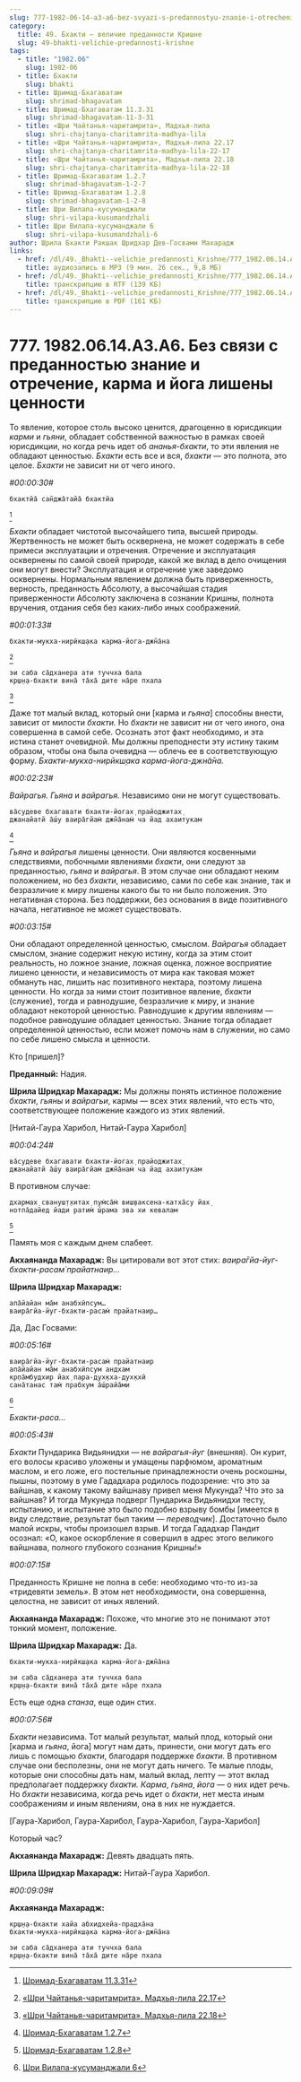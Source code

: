 ```yaml
---
slug: 777-1982-06-14-a3-a6-bez-svyazi-s-predannostyu-znanie-i-otrechenie-karma-i-joga-lisheny-tsennosti
category:
  title: 49. Бхакти — величие преданности Кришне
  slug: 49-bhakti-velichie-predannosti-krishne
tags:
  - title: "1982.06"
    slug: 1982-06
  - title: Бхакти
    slug: bhakti
  - title: Шримад-Бхагаватам
    slug: shrimad-bhagavatam
  - title: Шримад-Бхагаватам 11.3.31
    slug: shrimad-bhagavatam-11-3-31
  - title: «Шри Чайтанья-чаритамрита», Мадхья-лила
    slug: shri-chajtanya-charitamrita-madhya-lila
  - title: «Шри Чайтанья-чаритамрита», Мадхья-лила 22.17
    slug: shri-chajtanya-charitamrita-madhya-lila-22-17
  - title: «Шри Чайтанья-чаритамрита», Мадхья-лила 22.18
    slug: shri-chajtanya-charitamrita-madhya-lila-22-18
  - title: Шримад-Бхагаватам 1.2.7
    slug: shrimad-bhagavatam-1-2-7
  - title: Шримад-Бхагаватам 1.2.8
    slug: shrimad-bhagavatam-1-2-8
  - title: Шри Вилапа-кусуманджали
    slug: shri-vilapa-kusumandzhali
  - title: Шри Вилапа-кусуманджали 6
    slug: shri-vilapa-kusumandzhali-6
author: Шрила Бхакти Ракшак Шридхар Дев-Госвами Махарадж
links:
  - href: /dl/49._Bhakti--velichie_predannosti_Krishne/777_1982.06.14.A3.A6_SridharMj_Bez_svjazi_s_predannostju_znanie_i_otrechenie_karma_i_joga_lisheny_cennosti.mp3
    title: аудиозапись в MP3 (9 мин. 26 сек., 9,8 МБ)
  - href: /dl/49._Bhakti--velichie_predannosti_Krishne/777_1982.06.14.A3.A6_SridharMj_Bez_svjazi_s_predannostju_znanie_i_otrechenie_karma_i_joga_lisheny_cennosti.rtf
    title: транскрипцию в RTF (139 КБ)
  - href: /dl/49._Bhakti--velichie_predannosti_Krishne/777_1982.06.14.A3.A6_SridharMj_Bez_svjazi_s_predannostju_znanie_i_otrechenie_karma_i_joga_lisheny_cennosti.pdf
    title: транскрипцию в PDF (161 КБ)
---
```


# 777. 1982.06.14.A3.A6. Без связи с преданностью знание и отречение, карма и йога лишены ценности

То явление, которое столь высоко ценится, драгоценно в юрисдикции *карми* и *гьяни*, обладает собственной важностью в рамках своей юрисдикции, но когда речь идет об *ананья-бхакти*, то эти явления не обладают ценностью. *Бхакти* есть все и вся, *бхакти* — это полнота, это целое. *Бхакти* не зависит ни от чего иного.

*#00:00:30#*

    бхактйа̄ сан̃джа̄тайа̄ бхактйа
[^_ftn1]

*Бхакти* обладает чистотой высочайшего типа, высшей природы. Жертвенность не может быть осквернена, не может содержать в себе примеси эксплуатации и отречения. Отречение и эксплуатация осквернены по самой своей природе, какой же вклад в дело очищения они могут внести? Эксплуатация и отречение уже заведомо осквернены. Нормальным явлением должна быть приверженность, верность, преданность Абсолюту, а высочайшая стадия приверженности Абсолюту заключена в сознании Кришны, полнота вручения, отдания себя без каких-либо иных соображений.

*#00:01:33#*

    бхакти-мукха-нирӣкш̣ака карма-йога-джн̃а̄на
[^_ftn2]

    эи саба са̄дханера ати туччха бала
    кр̣ш̣н̣а-бхакти вина̄ та̄ха̄ дите на̄ре пхала
[^_ftn3]

Даже тот малый вклад, который они [карма и *гьяна*] способны внести, зависит от милости *бхакти.* Но *бхакти* не зависит ни от чего иного, она совершенна в самой себе. Осознать этот факт необходимо, и эта истина станет очевидной. Мы должны преподнести эту истину таким образом, чтобы она была очевидна — облечь ее в соответствующую форму. *Бхакти-мукха-нирӣкш̣ака карма-йога-джн̃а̄на.*

*#00:02:23#*

*Вайрагья. Гьяна* и *вайрагья.* Независимо они не могут существовать.

    ва̄судеве бхагавати бхакти-йогах̣ прайоджитах̣
    джанайатй а̄ш́у ваира̄гйам̇ джн̃а̄нам̇ ча йад ахаитукам
[^_ftn4]

*Гьяна* и *вайрагья* лишены ценности. Они являются косвенными следствиями, побочными явлениями *бхакти*, они следуют за преданностью, *гьяна* и *вайрагья*. В этом случае они обладают неким положением, но без *бхакти*, независимо, сами по себе как знание, так и безразличие к миру лишены какого бы то ни было положения. Это негативная сторона. Без поддержки, без основания в виде позитивного начала, негативное не может существовать.

*#00:03:15#*

Они обладают определенной ценностью, смыслом. *Вайрагья* обладает смыслом, знание содержит некую истину, когда за этим стоит реальность, но ложное знание, ложная оценка, ложное восприятие лишено ценности, и независимость от мира как таковая может обмануть нас, лишить нас позитивного нектара, поэтому лишена ценности. Но когда за ними стоит позитивное явление, *бхакти* (служение), тогда и равнодушие, безразличие к миру, и знание обладают некоторой ценностью. Равнодушие к другим явлениям — подобное равнодушие обладает ценностью. Знание тогда обладает определенной ценностью, если может помочь нам в служении, но само по себе лишено смысла и ценности.

Кто [пришел]?

**Преданный:** Надия.

**Шрила Шридхар Махарадж:** Мы должны понять истинное положение *бхакти*, *гьяны* и *вайрагьи*, кармы — всех этих явлений, что есть что, соответствующее положение каждого из этих явлений.

[Нитай-Гаура Харибол, Нитай-Гаура Харибол]

*#00:04:24#*

    ва̄судеве бхагавати бхакти-йогах̣ прайоджитах̣
    джанайатй а̄ш́у ваира̄гйам̇ джн̃а̄нам̇ ча йад ахаитукам

В противном случае:

    дхармах̣ свануш̣т̣хитах̣ пум̇са̄м̇ виш̣ваксена-катха̄су йах̣
    нотпа̄дайед йади ратим̇ ш́рама эва хи кевалам
[^_ftn5]

Память моя с каждым днем слабеет.

**Акхаянанда Махарадж:** Вы цитировали вот этот стих: *ваира̄гйа-йуг-бхакти-расам̇ прайатнаир…*

**Шрила Шридхар Махарадж:**

    апа̄йайан ма̄м анабхӣпсум…
    ваира̄гйа-йуг-бхакти-расам̇ прайатнаир…

Да, Дас Госвами:

*#00:05:16#*

    ваира̄гйа-йуг-бхакти-расам̇ прайатнаир
    апа̄йайан ма̄м анабхӣпсум андхам
    кр̣па̄мбудхир йах̣ пара-дух̣кха-дух̣кхӣ
    сана̄танас там̇ прабхум а̄ш́райа̄ми
[^_ftn6]

*Бхакти-раса…*

*#00:05:43#*

*Бхакти* Пундарика Видьянидхи — не *вайрагья-йуг* (внешняя). Он курит, его волосы красиво уложены и умащены парфюмом, ароматным маслом, и его ложе, его постельные принадлежности очень роскошны, пышны, поэтому в уме Гададхара родилось подозрение: что это за вайшнав, к какому такому вайшнаву привел меня Мукунда? Что это за вайшнав? И тогда Мукунда подверг Пундарика Видьянидхи тесту, испытанию, и испытание это было подобно взрыву бомбы [имеется в виду следствие, результат был таким — *переводчик*]. Достаточно было малой искры, чтобы произошел взрыв. И тогда Гададхар Пандит осознал: «О, какое оскорбление я совершил в адрес этого великого вайшнава, полного глубокого сознания Кришны!»

*#00:07:15#*

Преданность Кришне не полна в себе: необходимо что-то из-за «тридевяти земель». В этом нет необходимости, она совершенна, целостна, не зависит от иных явлений.

**Акхаянанда Махарадж:** Похоже, что многие это не понимают этот тонкий момент, положение.

**Шрила Шридхар Махарадж:** Да.

    бхакти-мукха-нирӣкш̣ака карма-йога-джн̃а̄на

    эи саба са̄дханера ати туччха бала
    кр̣ш̣н̣а-бхакти вина̄ та̄ха̄ дите на̄ре пхала

Есть еще одна *станза*, еще один стих.

*#00:07:56#*

*Бхакти* независима. Тот малый результат, малый плод, который они [карма и *гьяна*, йога] могут нам дать, принести, они могут дать его лишь с помощью *бхакти*, благодаря поддержке *бхакти.* В противном случае они бесполезны, они не могут дать ничего. Те малые плоды, которые они способны дать нам, малый вклад, лепту — этот вклад предполагает поддержку *бхакти. Карма*, *гьяна*, *йога* — о них идет речь. Но *бхакти* независима, когда речь идет о *бхакти*, нет места иным соображениям и иным явлениям, она в них не нуждается.

[Гаура-Харибол, Гаура-Харибол, Гаура-Харибол, Гаура-Харибол]

Который час?

**Акхаянанда Махарадж:** Девять двадцать пять.

**Шрила Шридхар Махарадж:** Нитай-Гаура Харибол.

*#00:09:09#*

**Акхаянанда Махарадж:**

    кр̣ш̣н̣а-бхакти хайа абхидхейа-прадха̄на
    бхакти-мукха-нирӣкш̣ака карма-йога-джн̃а̄на

    эи саба са̄дханера ати туччха бала
    кр̣ш̣н̣а-бхакти вина̄ та̄ха̄ дите на̄ре пхала



[^_ftn1]: [Шримад-Бхагаватам 11.3.31](../notes/shrimad-bhagavatam/shrimad-bhagavatam-11-3-31.md)

[^_ftn2]: [«Шри Чайтанья-чаритамрита», Мадхья-лила 22.17](../notes/shri-chajtanya-charitamrita-madhya-lila/shri-chajtanya-charitamrita-madhya-lila-22-17.md)

[^_ftn3]: [«Шри Чайтанья-чаритамрита», Мадхья-лила 22.18](../notes/shri-chajtanya-charitamrita-madhya-lila/shri-chajtanya-charitamrita-madhya-lila-22-18.md)

[^_ftn4]: [Шримад-Бхагаватам 1.2.7](../notes/shrimad-bhagavatam/shrimad-bhagavatam-1-2-7.md)

[^_ftn5]: [Шримад-Бхагаватам 1.2.8](../notes/shrimad-bhagavatam/shrimad-bhagavatam-1-2-8.md)

[^_ftn6]: [Шри Вилапа-кусуманджали 6](../notes/shri-vilapa-kusumandzhali/shri-vilapa-kusumandzhali-6.md)
